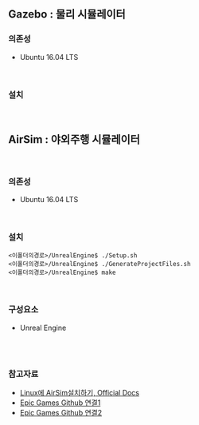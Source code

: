 ## Gazebo : 물리 시뮬레이터

### 의존성

- Ubuntu 16.04 LTS

<br>

### 설치

<br>

## AirSim : 야외주행 시뮬레이터

<br>

### 의존성

- Ubuntu 16.04 LTS


<br>

### 설치

```
<이폴더의경로>/UnrealEngine$ ./Setup.sh
<이폴더의경로>/UnrealEngine$ ./GenerateProjectFiles.sh
<이폴더의경로>/UnrealEngine$ make
```

<br>

### 구성요소

- Unreal Engine

<br>

<br>

### 참고자료

- [Linux에 AirSim설치하기, Official Docs](https://microsoft.github.io/AirSim/build_linux/)
- [Epic Games Github 연결1](https://docs.unrealengine.com/en-US/GettingStarted/DownloadingUnrealEngine/index.html)
- [Epic Games Github 연결2](https://www.unrealengine.com/ko/ue4-on-github)
